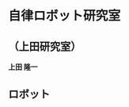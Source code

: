 <h1 style="font-size:180%">自律ロボット研究室</h1>
<h2>（上田研究室）</h2>


<strong>上田 隆一</strong>

<!--nextpage-->

<h2>ロボット</h2>

